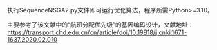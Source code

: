 执行SequenceNSGA2.py文件即可运行优化算法，程序所需Python>=3.10。

主要参考了该文献中的“航班分配优先级”的基因编码设计，文献地址：https://transport.chd.edu.cn/cn/article/doi/10.19818/j.cnki.1671-1637.2020.02.010
